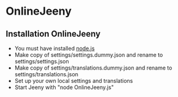 # OnlineJeeny

## Installation OnlineJeeny

* You must have installed [node.js](https://nodejs.org/en/)
* Make copy of settings/settings.dummy.json and rename to settings/settings.json
* Make copy of settings/translations.dummy.json and rename to settings/translations.json
* Set up your own local settings and translations
* Start Jeeny with "node OnlineJeeny.js"
